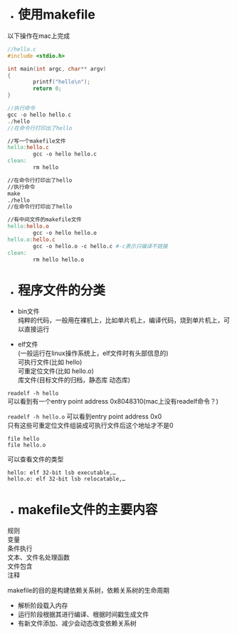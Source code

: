 - # 使用makefile
以下操作在mac上完成  
```c++
//hello.c
#include <stdio.h>

int main(int argc, char** argv)
{
        printf("hello\n");
        return 0;
}

//执行命令
gcc -o hello hello.c  
./hello 
//在命令行打印出了hello
```

```makefile
//写一个makefile文件
hello:hello.c
        gcc -o hello hello.c
clean:
        rm hello

//在命令行打印出了hello
//执行命令
make
./hello
//在命令行打印出了hello
```

```makefile
//有中间文件的makefile文件
hello:hello.o
        gcc -o hello hello.o
hello.o:hello.c
        gcc -o hello.o -c hello.c #-c表示只编译不链接
clean:
        rm hello hello.o
```

- # 程序文件的分类  
- bin文件  
纯粹的代码，一般用在裸机上，比如单片机上，编译代码，烧到单片机上，可以直接运行   

- elf文件  
(一般运行在linux操作系统上，elf文件时有头部信息的)  
可执行文件(比如 hello)   
可重定位文件(比如 hello.o)  
库文件(目标文件的归档，静态库 动态库) 

`readelf -h hello`  
可以看到有一个entry point address  0x8048310(mac上没有readelf命令？)

`readelf -h hello.o`
可以看到entry point address  0x0  
只有这些可重定位文件组装成可执行文件后这个地址才不是0  

```
file hello
file hello.o
```
可以查看文件的类型
```
hello: elf 32-bit lsb executable,…
hello.o: elf 32-bit lsb relocatable,…
```

- # makefile文件的主要内容  
规则  
变量  
条件执行  
文本、文件名处理函数  
文件包含  
注释   

makefile的目的是构建依赖关系树，依赖关系树的生命周期  
- 解析阶段载入内存  
- 运行阶段根据其进行编译、根据时间戳生成文件  
- 有新文件添加、减少会动态改变依赖关系树  

